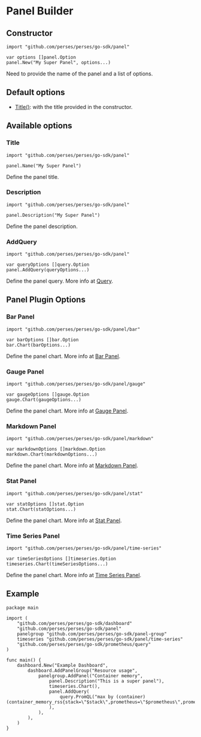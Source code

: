 # Panel Builder

## Constructor

```golang
import "github.com/perses/perses/go-sdk/panel"

var options []panel.Option
panel.New("My Super Panel", options...)
```

Need to provide the name of the panel and a list of options.

## Default options

- [Title()](#title): with the title provided in the constructor.

## Available options

### Title

```golang
import "github.com/perses/perses/go-sdk/panel" 

panel.Name("My Super Panel")
```

Define the panel title.

### Description

```golang
import "github.com/perses/perses/go-sdk/panel" 

panel.Description("My Super Panel")
```

Define the panel description.

### AddQuery

```golang
import "github.com/perses/perses/go-sdk/panel" 

var queryOptions []query.Option
panel.AddQuery(queryOptions...)
```

Define the panel query. More info at [Query](./query.md).

## Panel Plugin Options

### Bar Panel

```golang
import "github.com/perses/perses/go-sdk/panel/bar"

var barOptions []bar.Option
bar.Chart(barOptions...)
```

Define the panel chart. More info at [Bar Panel](./panel/bar.md).

### Gauge Panel

```golang
import "github.com/perses/perses/go-sdk/panel/gauge"

var gaugeOptions []gauge.Option
gauge.Chart(gaugeOptions...)
```

Define the panel chart. More info at [Gauge Panel](./panel/gauge.md).

### Markdown Panel

```golang
import "github.com/perses/perses/go-sdk/panel/markdown"

var markdownOptions []markdown.Option
markdown.Chart(markdownOptions...)
```

Define the panel chart. More info at [Markdown Panel](./panel/markdown.md).

### Stat Panel

```golang
import "github.com/perses/perses/go-sdk/panel/stat"

var statOptions []stat.Option
stat.Chart(statOptions...)
```

Define the panel chart. More info at [Stat Panel](./panel/stat.md).

### Time Series Panel

```golang
import "github.com/perses/perses/go-sdk/panel/time-series"

var timeSeriesOptions []timeseries.Option
timeseries.Chart(timeSeriesOptions...)
```

Define the panel chart. More info at [Time Series Panel](./panel/time-series.md).

## Example

```golang
package main

import (
	"github.com/perses/perses/go-sdk/dashboard"
	"github.com/perses/perses/go-sdk/panel"
	panelgroup "github.com/perses/perses/go-sdk/panel-group"
	timeseries "github.com/perses/perses/go-sdk/panel/time-series"
	"github.com/perses/perses/go-sdk/prometheus/query"
)

func main() {
	dashboard.New("Example Dashboard",
		dashboard.AddPanelGroup("Resource usage",
			panelgroup.AddPanel("Container memory",
				panel.Description("This is a super panel"),
				timeseries.Chart(),
				panel.AddQuery(
					query.PromQL("max by (container) (container_memory_rss{stack=\"$stack\",prometheus=\"$prometheus\",prometheus_namespace=\"$prometheus_namespace\",namespace=\"$namespace\",pod=\"$pod\",container=\"$container\"})"),
				),
			),
		),
	)
}
```